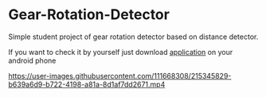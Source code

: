 # Gear-Rotation-Detector

Simple student project of gear rotation detector based on distance detector.

If you want to check it by yourself just download [application](https://github.com/adbreeker/Gear-Rotation-Detector/blob/main/Builds/GearRotationDetector.apk) on your android phone



https://user-images.githubusercontent.com/111668308/215345829-b639a6d9-b722-4198-a81a-8d1af7dd2671.mp4


